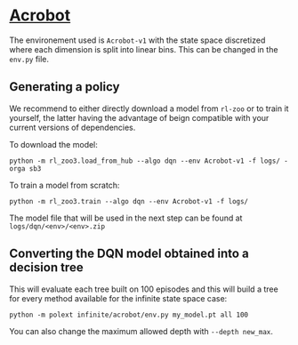 # [Acrobot](https://www.gymlibrary.dev/environments/classic_control/acrobot/)

The environement used is `Acrobot-v1` with the state space discretized where each dimension is split into linear bins.
This can be changed in the ``env.py`` file.

## Generating a policy

We recommend to either directly download a model from ``rl-zoo`` or to train it yourself, the latter having the advantage of beign compatible with your current versions of dependencies.

To download the model:
```
python -m rl_zoo3.load_from_hub --algo dqn --env Acrobot-v1 -f logs/ -orga sb3
```

To train a model from scratch:

```
python -m rl_zoo3.train --algo dqn --env Acrobot-v1 -f logs/
```

The model file that will be used in the next step can be found at ``logs/dqn/<env>/<env>.zip``

## Converting the DQN model obtained into a decision tree

This will evaluate each tree built on 100 episodes and this will build a tree for every method available for the infinite state space case:

```
python -m polext infinite/acrobot/env.py my_model.pt all 100
```

You can also change the maximum allowed depth with ``--depth new_max``.
